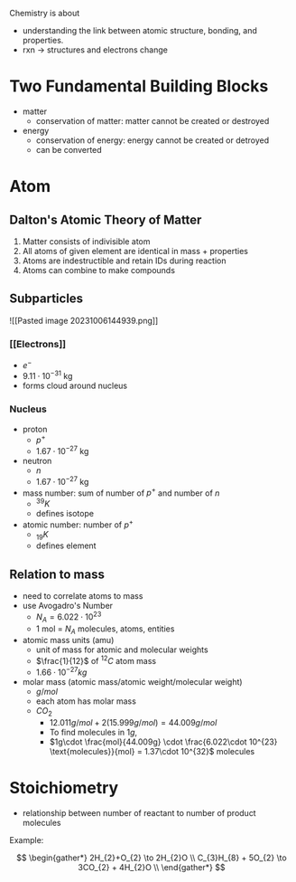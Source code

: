 Chemistry is about
- understanding the link between atomic structure, bonding, and properties.
- rxn -> structures and electrons change

# Two Fundamental Building Blocks

- matter
	- conservation of matter: matter cannot be created or destroyed
- energy
	- conservation of energy: energy cannot be created or detroyed
	- can be converted

# Atom

## Dalton's Atomic Theory of Matter

1. Matter consists of indivisible atom
2. All atoms of given element are identical in mass + properties
3. Atoms are indestructible and retain IDs during reaction
4. Atoms can combine to make compounds

## Subparticles

![[Pasted image 20231006144939.png]]

### [[Electrons]]

- $e^{-}$
- $9.11\cdot 10^{-31}\text{ kg}$
- forms cloud around nucleus

### Nucleus 

- proton
	- $p^{+}$
	- $1.67\cdot 10^{-27}\text{ kg}$
- neutron
	- $n$
	- $1.67\cdot 10^{-27}\text{ kg}$
- mass number: sum of number of $p^{+}$ and number of $n$
	- $^{39}K$
	- defines isotope
- atomic number: number of $p^{+}$ 
	- $_{19}K$
	- defines element

## Relation to mass

- need to correlate atoms to mass
- use Avogadro's Number
	- $N_{A}=6.022\cdot 10^{23}$
	- 1 mol = $N_{A}$ molecules, atoms, entities
- atomic mass units (amu)
	- unit of mass for atomic and molecular weights
	- $\frac{1}{12}$ of $^{12}C$ atom mass
	- $1.66 \cdot 10^{-27} kg$
- molar mass (atomic mass/atomic weight/molecular weight)
	- $g/mol$
	- each atom has molar mass
	- $CO_{2}$
		- $12.011 g/mol + 2(15.999 g/mol) = 44.009 g/mol$
		- To find molecules in $1g$, 
		- $1g\cdot \frac{mol}{44.009g} \cdot \frac{6.022\cdot 10^{23} \text{molecules}}{mol} = 1.37\cdot 10^{32}$ molecules

# Stoichiometry

- relationship between number of reactant to number of product molecules

Example:

$$
\begin{gather*}
2H_{2}+O_{2} \to 2H_{2}O \\
C_{3}H_{8} + 5O_{2} \to 3CO_{2} + 4H_{2}O \\
\end{gather*}
$$
